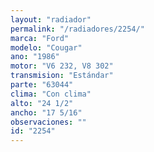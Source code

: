 ```yaml
---
layout: "radiador"
permalink: "/radiadores/2254/"
marca: "Ford"
modelo: "Cougar"
ano: "1986"
motor: "V6 232, V8 302"
transmision: "Estándar"
parte: "63044"
clima: "Con clima"
alto: "24 1/2"
ancho: "17 5/16"
observaciones: ""
id: "2254"
---
```


